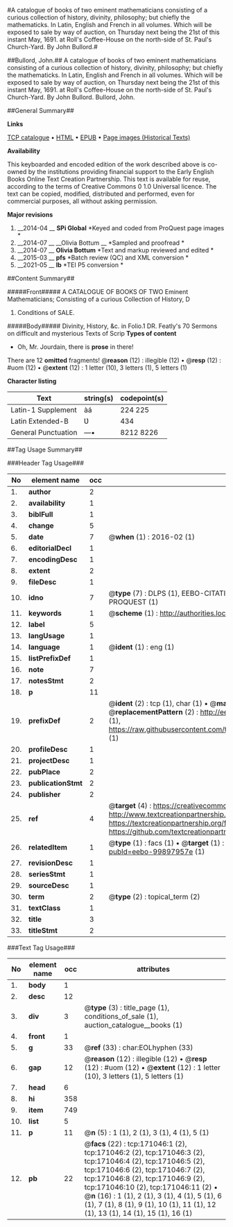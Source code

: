 #A catalogue of books of two eminent mathematicians consisting of a curious collection of history, divinity, philosophy; but chiefly the mathematicks. In Latin, English and French in all volumes. Which will be exposed to sale by way of auction, on Thursday next being the 21st of this instant May, 1691. at Roll's Coffee-House on the north-side of St. Paul's Church-Yard. By John Bullord.#

##Bullord, John.##
A catalogue of books of two eminent mathematicians consisting of a curious collection of history, divinity, philosophy; but chiefly the mathematicks. In Latin, English and French in all volumes. Which will be exposed to sale by way of auction, on Thursday next being the 21st of this instant May, 1691. at Roll's Coffee-House on the north-side of St. Paul's Church-Yard. By John Bullord.
Bullord, John.

##General Summary##

**Links**

[TCP catalogue](http://www.ota.ox.ac.uk/tcp/)  • 
[HTML](http://tei.it.ox.ac.uk/tcp/Texts-HTML/free/A78/A78303.html)  • 
[EPUB](http://tei.it.ox.ac.uk/tcp/Texts-EPUB/free/A78/A78303.epub) • 
[Page images (Historical Texts)](https://historicaltexts.jisc.ac.uk/eebo-99897957e)

**Availability**

This keyboarded and encoded edition of the work described above is co-owned by the
    institutions providing financial support to the Early English Books Online Text Creation
    Partnership. This text is available for reuse, according to the terms of  Creative Commons 0 1.0 Universal
    licence. The text can be copied, modified, distributed and performed, even for commercial
    purposes, all without asking permission.

**Major revisions**

1. __2014-04 __ __SPi Global__ *Keyed and coded from ProQuest page images *
1. __2014-07 __ __Olivia Bottum __ *Sampled and proofread *
1. __2014-07 __ __Olivia Bottum__ *Text and markup reviewed and edited *
1. __2015-03 __ __pfs__ *Batch review (QC) and XML conversion *
1. __2021-05 __ __lb__ *TEI P5 conversion *

##Content Summary##

#####Front#####
A CATALOGUE OF BOOKS OF TWO Eminent Mathematicians; Consisting of a curious Collection of History, D
1. Conditions of SALE.

#####Body#####
Divinity, History, &c. in Folio.1 DR. Featly's 70 Sermons on difficult and mysterious Texts of Scrip
**Types of content**

  * Oh, Mr. Jourdain, there is **prose** in there!

There are 12 **omitted** fragments! 
 @__reason__ (12) : illegible (12)  •  @__resp__ (12) : #uom (12)  •  @__extent__ (12) : 1 letter (10), 3 letters (1), 5 letters (1)

**Character listing**


|Text|string(s)|codepoint(s)|
|---|---|---|
|Latin-1 Supplement|àá|224 225|
|Latin Extended-B|Ʋ|434|
|General Punctuation|—•|8212 8226|

##Tag Usage Summary##

###Header Tag Usage###

|No|element name|occ|attributes|
|---|---|---|---|
|1.|__author__|2||
|2.|__availability__|1||
|3.|__biblFull__|1||
|4.|__change__|5||
|5.|__date__|7| @__when__ (1) : 2016-02 (1)|
|6.|__editorialDecl__|1||
|7.|__encodingDesc__|1||
|8.|__extent__|2||
|9.|__fileDesc__|1||
|10.|__idno__|7| @__type__ (7) : DLPS (1), EEBO-CITATION (1), VID (1), EEBO-PROQUEST (1), STC (2), PROQUEST (1)|
|11.|__keywords__|1| @__scheme__ (1) : http://authorities.loc.gov/ (1)|
|12.|__label__|5||
|13.|__langUsage__|1||
|14.|__language__|1| @__ident__ (1) : eng (1)|
|15.|__listPrefixDef__|1||
|16.|__note__|7||
|17.|__notesStmt__|2||
|18.|__p__|11||
|19.|__prefixDef__|2| @__ident__ (2) : tcp (1), char (1)  •  @__matchPattern__ (2) : ([0-9\-]+):([0-9IVX]+) (1), (.+) (1)  •  @__replacementPattern__ (2) : http://eebo.chadwyck.com/downloadtiff?vid=$1&page=$2 (1), https://raw.githubusercontent.com/textcreationpartnership/Texts/master/tcpchars.xml#$1 (1)|
|20.|__profileDesc__|1||
|21.|__projectDesc__|1||
|22.|__pubPlace__|2||
|23.|__publicationStmt__|2||
|24.|__publisher__|2||
|25.|__ref__|4| @__target__ (4) : https://creativecommons.org/publicdomain/zero/1.0/ (1), http://www.textcreationpartnership.org/docs/. (1), https://textcreationpartnership.org/faq/#faq05 (1), https://github.com/textcreationpartnership (1)|
|26.|__relatedItem__|1| @__type__ (1) : facs (1)  •  @__target__ (1) : https://data.historicaltexts.jisc.ac.uk/view?pubId=eebo-99897957e (1)|
|27.|__revisionDesc__|1||
|28.|__seriesStmt__|1||
|29.|__sourceDesc__|1||
|30.|__term__|2| @__type__ (2) : topical_term (2)|
|31.|__textClass__|1||
|32.|__title__|3||
|33.|__titleStmt__|2||


###Text Tag Usage###

|No|element name|occ|attributes|
|---|---|---|---|
|1.|__body__|1||
|2.|__desc__|12||
|3.|__div__|3| @__type__ (3) : title_page (1), conditions_of_sale (1), auction_catalogue__books (1)|
|4.|__front__|1||
|5.|__g__|33| @__ref__ (33) : char:EOLhyphen (33)|
|6.|__gap__|12| @__reason__ (12) : illegible (12)  •  @__resp__ (12) : #uom (12)  •  @__extent__ (12) : 1 letter (10), 3 letters (1), 5 letters (1)|
|7.|__head__|6||
|8.|__hi__|358||
|9.|__item__|749||
|10.|__list__|5||
|11.|__p__|11| @__n__ (5) : 1 (1), 2 (1), 3 (1), 4 (1), 5 (1)|
|12.|__pb__|22| @__facs__ (22) : tcp:171046:1 (2), tcp:171046:2 (2), tcp:171046:3 (2), tcp:171046:4 (2), tcp:171046:5 (2), tcp:171046:6 (2), tcp:171046:7 (2), tcp:171046:8 (2), tcp:171046:9 (2), tcp:171046:10 (2), tcp:171046:11 (2)  •  @__n__ (16) : 1 (1), 2 (1), 3 (1), 4 (1), 5 (1), 6 (1), 7 (1), 8 (1), 9 (1), 10 (1), 11 (1), 12 (1), 13 (1), 14 (1), 15 (1), 16 (1)|
